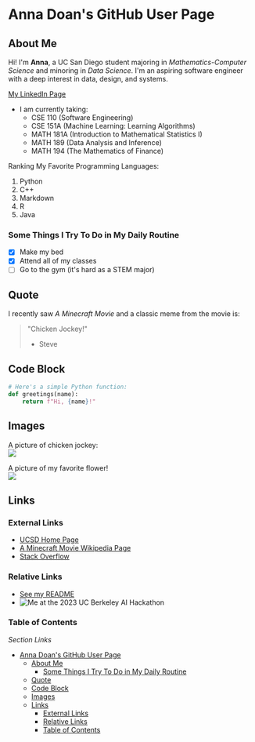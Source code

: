 # Anna Doan's GitHub User Page

## About Me

Hi! I'm **Anna**, a UC San Diego student majoring in *Mathematics-Computer Science* and minoring in *Data Science*. I'm an aspiring software engineer with a deep interest in data, design, and systems.

[My LinkedIn Page](https://www.linkedin.com/in/anna-doann/)

- I am currently taking:
  - CSE 110 (Software Engineering)
  - CSE 151A (Machine Learning: Learning Algorithms)
  - MATH 181A (Introduction to Mathematical Statistics I)
  - MATH 189 (Data Analysis and Inference)
  - MATH 194 (The Mathematics of Finance)

Ranking My Favorite Programming Languages:
1. Python
2. C++
3. Markdown
4. R
5. Java

### Some Things I Try To Do in My Daily Routine
- [x] Make my bed
- [x] Attend all of my classes
- [ ] Go to the gym (it's hard as a STEM major) 

## Quote
I recently saw *A Minecraft Movie* and a classic meme from the movie is:
> "Chicken Jockey!"
> - Steve


## Code Block
```python 
# Here's a simple Python function:
def greetings(name):
    return f"Hi, {name}!"
```

## Images
A picture of chicken jockey:  
![](https://media.cnn.com/api/v1/images/stellar/prod/rev-1-mcr-t3-0093-high-res-jpeg.jpg?c=16x9&q=h_653,w_1160,c_fill/f_webp)

A picture of my favorite flower!  
![](https://www.dutchgrown.com/cdn/shop/products/LilyStarGazer_grande.jpg?v=1668676765)

## Links 

### External Links
- [UCSD Home Page](https://ucsd.edu/)
- [A Minecraft Movie Wikipedia Page](https://en.wikipedia.org/wiki/A_Minecraft_Movie)
- [Stack Overflow](https://en.wikipedia.org/wiki/A_Minecraft_Movie)

### Relative Links
- [See my README](README.md)
- ![Me at the 2023 UC Berkeley AI Hackathon](Lab-1/cal-hack.jpeg)

### Table of Contents
*Section Links*
- [Anna Doan's GitHub User Page](#anna-doans-github-user-page)
  - [About Me](#about-me)
    - [Some Things I Try To Do in My Daily Routine](#some-things-i-try-to-do-in-my-daily-routine)
  - [Quote](#quote)
  - [Code Block](#code-block)
  - [Images](#images)
  - [Links](#links)
    - [External Links](#external-links)
    - [Relative Links](#relative-links)
    - [Table of Contents](#table-of-contents)











